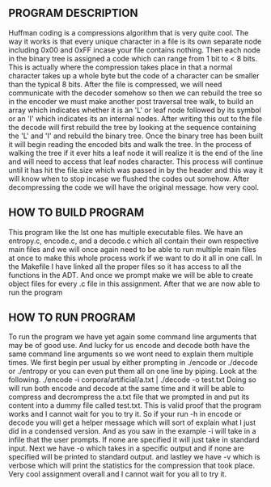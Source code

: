 PROGRAM DESCRIPTION
-------------------
Huffman coding is a compressions algorithm that is very quite cool. The way it
works is that every unique character in a file is its own separate node including
0x00 and 0xFF incase your file contains nothing. Then each node in the binary tree
is assigned a code which can range from 1 bit to < 8 bits. This is actually where
the compression takes place in that a normal character takes up a whole byte but
the code of a character can be smaller than the typical 8 bits. After the file is
compressed, we will need communicate with the decoder somehow so then we can rebuild
the tree so in the encoder we must make another post traversal tree walk, to build an
array which indicates whether it is an 'L' or leaf node followed by its symbol or an
'I' which indicates its an internal nodes. After writing this out to the file the 
decode will first rebuild the tree by looking at the sequence containing the 'L' and
'I' and rebuild the binary tree. Once the binary tree has been built it will begin 
reading the encoded bits and walk the tree. In the process of walking the tree if it 
ever hits a leaf node it will realize it is the end of the line and will need to access
that leaf nodes character. This process will continue until it has hit the file.size 
which was passed in by the header and this way it will know when to stop incase we 
flushed the codes out somehow. After decompressing the code we will have the original
message. how very cool.


HOW TO BUILD PROGRAM
--------------------
This program like the lst one has multiple executable files. We have an entropy.c, 
encode.c, and a decode.c which all contain their own respective main files and we will
once again need to be able to run multiple main files at once to make this whole process
work if we want to do it all in one call. In the Makefile I have linked all the proper
files so it has access to all the functions in the ADT. And once we prompt make we will
be able to create object files for every .c file in this assignment. After that we are
now able to run the program 

HOW TO RUN PROGRAM
------------------
To run the program we have yet again some command line arguments that may be of good use.
And lucky for us encode and decode both have the same command line arguments so we wont 
need to explain them multiple times. We first begin per usual by either prompting in 
./encode or ./decode or ./entropy or you can even put them all on one line by piping.
Look at the following. ./encode -i corpora/artificial/a.txt | ./decode -o test.txt
Doing so will run both encode and decode at the same time and it will be able to compress
and decrompress the a.txt file that we prompted in and put its content into a dummy file
called test.txt. This is valid proof that the program works and I cannot wait for you to try
it. So if your run -h in encode or decode you will get a helper message which will sort of
explain what I just did in a condensed version. And as you saw in the example -i will take
in a infile that the user prompts. If none are specified it will just take in standard 
input. Next we have -o which takes in a specific output and if none are specified will be
printed to standard output. and lastley we have -v which is verbose which will print the
statistics for the compression that took place. Very cool assignment overall and I cannot
wait for you all to try it.
